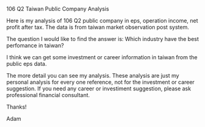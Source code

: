 106 Q2 Taiwan Public Company Analysis

Here is my analysis of 106 Q2 public company in eps, operation income, net profit after tax.
The data is from taiwan market observation post system.

The question I would like to find the answer is: Which industry have the best perfomance in taiwan?

I think we can get some investment or career information in taiwan from the public eps data.

The more detail you can see my analysis.
These analysis are just my personal analysis for every one reference, not for the investment or career suggestion.
If you need any career or investiment suggestion, please ask professional financial consultant.

Thanks!

Adam
